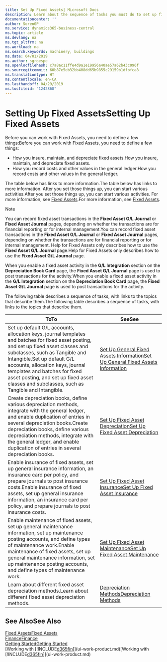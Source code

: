 ```yaml
---
title: Set Up Fixed Assets| Microsoft Docs
description: Learn about the sequence of tasks you must do to set up fixed assets, such as machinery or buildings.
documentationcenter: ''
author: SorenGP
ms.service: dynamics365-business-central
ms.topic: article
ms.devlang: na
ms.tgt_pltfrm: na
ms.workload: na
ms.search.keywords: machinery, buildings
ms.date: 04/01/2019
ms.author: sgroespe
ms.openlocfilehash: c7a8ac11ffe4d9a1e19956a40ae57a62b43c096f
ms.sourcegitcommit: 60b87e5eb32bb408dd65b9855c29159b1dfbfca8
ms.translationtype: HT
ms.contentlocale: en-CA
ms.lasthandoff: 04/29/2019
ms.locfileid: "1242868"
---
```

# <a name="setting-up-fixed-assets"></a><span data-ttu-id="5b18d-103">Setting Up Fixed Assets</span><span class="sxs-lookup"><span data-stu-id="5b18d-103">Setting Up Fixed Assets</span></span>
<span data-ttu-id="5b18d-104">Before you can work with Fixed Assets, you need to define a few things:</span><span class="sxs-lookup"><span data-stu-id="5b18d-104">Before you can work with Fixed Assets, you need to define a few things:</span></span>  

* <span data-ttu-id="5b18d-105">How you insure, maintain, and depreciate fixed assets.</span><span class="sxs-lookup"><span data-stu-id="5b18d-105">How you insure, maintain, and depreciate fixed assets.</span></span>  
* <span data-ttu-id="5b18d-106">How you record costs and other values in the general ledger.</span><span class="sxs-lookup"><span data-stu-id="5b18d-106">How you record costs and other values in the general ledger.</span></span>  

<span data-ttu-id="5b18d-107">The table below has links to more information.</span><span class="sxs-lookup"><span data-stu-id="5b18d-107">The table below has links to more information.</span></span> <span data-ttu-id="5b18d-108">After you set those things up, you can start various activities.</span><span class="sxs-lookup"><span data-stu-id="5b18d-108">After you set those things up, you can start various activities.</span></span> <span data-ttu-id="5b18d-109">For more information, see [Fixed Assets](fa-manage.md).</span><span class="sxs-lookup"><span data-stu-id="5b18d-109">For more information, see [Fixed Assets](fa-manage.md).</span></span>  

> [!NOTE]  
>   <span data-ttu-id="5b18d-110">You can record fixed asset transactions in the **Fixed Asset G/L Journal** or **Fixed Asset Journal** pages, depending on whether the transactions are for financial reporting or for internal management.</span><span class="sxs-lookup"><span data-stu-id="5b18d-110">You can record fixed asset transactions in the **Fixed Asset G/L Journal** or **Fixed Asset Journal** pages, depending on whether the transactions are for financial reporting or for internal management.</span></span> <span data-ttu-id="5b18d-111">Help for Fixed Assets only describes how to use the **Fixed Asset G/L Journal** page.</span><span class="sxs-lookup"><span data-stu-id="5b18d-111">Help for Fixed Assets only describes how to use the **Fixed Asset G/L Journal** page.</span></span>  

<span data-ttu-id="5b18d-112">When you enable a fixed asset activity in the **G/L Integration** section on the **Depreciation Book Card** page, the **Fixed Asset G/L Journal** page is used to post transactions for the activity.</span><span class="sxs-lookup"><span data-stu-id="5b18d-112">When you enable a fixed asset activity in the **G/L Integration** section on the **Depreciation Book Card** page, the **Fixed Asset G/L Journal** page is used to post transactions for the activity.</span></span>

<span data-ttu-id="5b18d-113">The following table describes a sequence of tasks, with links to the topics that describe them.</span><span class="sxs-lookup"><span data-stu-id="5b18d-113">The following table describes a sequence of tasks, with links to the topics that describe them.</span></span>  

| <span data-ttu-id="5b18d-114">To</span><span class="sxs-lookup"><span data-stu-id="5b18d-114">To</span></span> | <span data-ttu-id="5b18d-115">See</span><span class="sxs-lookup"><span data-stu-id="5b18d-115">See</span></span> |
| --- | --- |
| <span data-ttu-id="5b18d-116">Set up default G/L accounts, allocation keys, journal templates and batches for fixed asset posting, and set up fixed asset classes and subclasses, such as Tangible and Intangible.</span><span class="sxs-lookup"><span data-stu-id="5b18d-116">Set up default G/L accounts, allocation keys, journal templates and batches for fixed asset posting, and set up fixed asset classes and subclasses, such as Tangible and Intangible.</span></span> |[<span data-ttu-id="5b18d-117">Set Up General Fixed Assets Information</span><span class="sxs-lookup"><span data-stu-id="5b18d-117">Set Up General Fixed Assets Information</span></span>](fa-how-setup-general.md) |
| <span data-ttu-id="5b18d-118">Create depreciation books, define various depreciation methods, integrate with the general ledger, and enable duplication of entries in several depreciation books.</span><span class="sxs-lookup"><span data-stu-id="5b18d-118">Create depreciation books, define various depreciation methods, integrate with the general ledger, and enable duplication of entries in several depreciation books.</span></span> |[<span data-ttu-id="5b18d-119">Set Up Fixed Asset Depreciation</span><span class="sxs-lookup"><span data-stu-id="5b18d-119">Set Up Fixed Asset Depreciation</span></span>](fa-how-setup-depreciation.md) |
| <span data-ttu-id="5b18d-120">Enable insurance of fixed assets, set up general insurance information, an insurance card per policy, and prepare journals to post insurance costs.</span><span class="sxs-lookup"><span data-stu-id="5b18d-120">Enable insurance of fixed assets, set up general insurance information, an insurance card per policy, and prepare journals to post insurance costs.</span></span> |[<span data-ttu-id="5b18d-121">Set Up Fixed Asset Insurance</span><span class="sxs-lookup"><span data-stu-id="5b18d-121">Set Up Fixed Asset Insurance</span></span>](fa-how-setup-insurance.md) |
| <span data-ttu-id="5b18d-122">Enable maintenance of fixed assets, set up general maintenance information, set up maintenance posting accounts, and define types of maintenance work.</span><span class="sxs-lookup"><span data-stu-id="5b18d-122">Enable maintenance of fixed assets, set up general maintenance information, set up maintenance posting accounts, and define types of maintenance work.</span></span> |[<span data-ttu-id="5b18d-123">Set Up Fixed Asset Maintenance</span><span class="sxs-lookup"><span data-stu-id="5b18d-123">Set Up Fixed Asset Maintenance</span></span>](fa-how-setup-maintenance.md) |
| <span data-ttu-id="5b18d-124">Learn about different fixed asset depreciation methods.</span><span class="sxs-lookup"><span data-stu-id="5b18d-124">Learn about different fixed asset depreciation methods.</span></span> |[<span data-ttu-id="5b18d-125">Depreciation Methods</span><span class="sxs-lookup"><span data-stu-id="5b18d-125">Depreciation Methods</span></span>](fa-depreciation-methods.md) |

## <a name="see-also"></a><span data-ttu-id="5b18d-126">See Also</span><span class="sxs-lookup"><span data-stu-id="5b18d-126">See Also</span></span>
[<span data-ttu-id="5b18d-127">Fixed Assets</span><span class="sxs-lookup"><span data-stu-id="5b18d-127">Fixed Assets</span></span>](fa-manage.md)  
[<span data-ttu-id="5b18d-128">Finance</span><span class="sxs-lookup"><span data-stu-id="5b18d-128">Finance</span></span>](finance.md)  
[<span data-ttu-id="5b18d-129">Getting Started</span><span class="sxs-lookup"><span data-stu-id="5b18d-129">Getting Started</span></span>](product-get-started.md)  
<span data-ttu-id="5b18d-130">[Working with [!INCLUDE[d365fin](includes/d365fin_md.md)]](ui-work-product.md)</span><span class="sxs-lookup"><span data-stu-id="5b18d-130">[Working with [!INCLUDE[d365fin](includes/d365fin_md.md)]](ui-work-product.md)</span></span>
